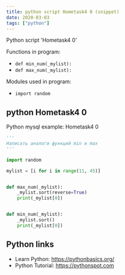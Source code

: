 ```yaml
---
title: python script Hometask4 0 (snippet)
date: 2020-03-03
tags: ["python"]
---
```

Python script 'Hometask4 0'

Functions in program: 
* `def min_num(_mylist):`
* `def max_num(_mylist):`

Modules used in program: 
* `import random`

## python Hometask4 0

Python mysql example: Hometask4 0

```python
'''
Написать аналоги функций min и max
'''

import random

mylist = [i for i in range(11, 45)]


def max_num(_mylist):
    _mylist.sort(reverse=True)
    print(_mylist[0])


def min_num(_mylist):
    _mylist.sort()
    print(_mylist[0])


```

## Python links

- Learn Python: https://pythonbasics.org/
- Python Tutorial: https://pythonspot.com
